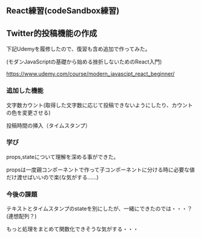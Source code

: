 ## React練習(codeSandbox練習)

## Twitter的投稿機能の作成

下記Udemyを履修したので、復習も含め追加で作ってみた。

(モダンJavaScriptの基礎から始める挫折しないためのReact入門)

https://www.udemy.com/course/modern_javascipt_react_beginner/

### 追加した機能
文字数カウント(取得した文字数に応じて投稿できないようにしたり、カウントの色を変更させる)

投稿時間の挿入（タイムスタンプ）

### 学び
props,stateについて理解を深める事ができた。

propsは一度親コンポーネントで作って子コンポーネントに分ける時に必要な値だけ渡せばいいので楽(な気がする……)


### 今後の課題
テキストとタイムスタンプのstateを別にしたが、一緒にできたのでは・・・？(連想配列？)

もっと処理をまとめて関数化できそうな気がする・・・
